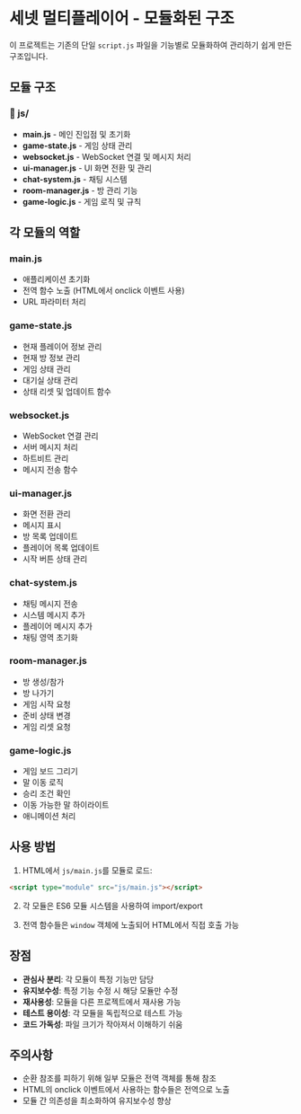 # 세넷 멀티플레이어 - 모듈화된 구조

이 프로젝트는 기존의 단일 `script.js` 파일을 기능별로 모듈화하여 관리하기 쉽게 만든 구조입니다.

## 모듈 구조

### 📁 js/
- **main.js** - 메인 진입점 및 초기화
- **game-state.js** - 게임 상태 관리
- **websocket.js** - WebSocket 연결 및 메시지 처리
- **ui-manager.js** - UI 화면 전환 및 관리
- **chat-system.js** - 채팅 시스템
- **room-manager.js** - 방 관리 기능
- **game-logic.js** - 게임 로직 및 규칙

## 각 모듈의 역할

### main.js
- 애플리케이션 초기화
- 전역 함수 노출 (HTML에서 onclick 이벤트 사용)
- URL 파라미터 처리

### game-state.js
- 현재 플레이어 정보 관리
- 현재 방 정보 관리
- 게임 상태 관리
- 대기실 상태 관리
- 상태 리셋 및 업데이트 함수

### websocket.js
- WebSocket 연결 관리
- 서버 메시지 처리
- 하트비트 관리
- 메시지 전송 함수

### ui-manager.js
- 화면 전환 관리
- 메시지 표시
- 방 목록 업데이트
- 플레이어 목록 업데이트
- 시작 버튼 상태 관리

### chat-system.js
- 채팅 메시지 전송
- 시스템 메시지 추가
- 플레이어 메시지 추가
- 채팅 영역 초기화

### room-manager.js
- 방 생성/참가
- 방 나가기
- 게임 시작 요청
- 준비 상태 변경
- 게임 리셋 요청

### game-logic.js
- 게임 보드 그리기
- 말 이동 로직
- 승리 조건 확인
- 이동 가능한 말 하이라이트
- 애니메이션 처리

## 사용 방법

1. HTML에서 `js/main.js`를 모듈로 로드:
```html
<script type="module" src="js/main.js"></script>
```

2. 각 모듈은 ES6 모듈 시스템을 사용하여 import/export

3. 전역 함수들은 `window` 객체에 노출되어 HTML에서 직접 호출 가능

## 장점

- **관심사 분리**: 각 모듈이 특정 기능만 담당
- **유지보수성**: 특정 기능 수정 시 해당 모듈만 수정
- **재사용성**: 모듈을 다른 프로젝트에서 재사용 가능
- **테스트 용이성**: 각 모듈을 독립적으로 테스트 가능
- **코드 가독성**: 파일 크기가 작아져서 이해하기 쉬움

## 주의사항

- 순환 참조를 피하기 위해 일부 모듈은 전역 객체를 통해 참조
- HTML의 onclick 이벤트에서 사용하는 함수들은 전역으로 노출
- 모듈 간 의존성을 최소화하여 유지보수성 향상
